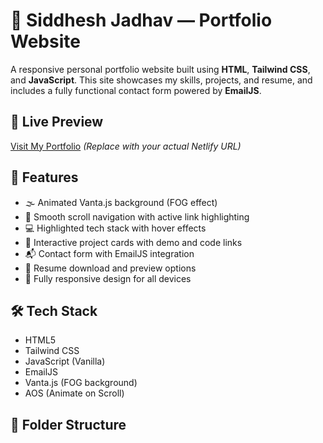 # 💼 Siddhesh Jadhav — Portfolio Website

A responsive personal portfolio website built using **HTML**, **Tailwind CSS**, and **JavaScript**. This site showcases my skills, projects, and resume, and includes a fully functional contact form powered by **EmailJS**.

## 🚀 Live Preview
[Visit My Portfolio](https://portfolio-website-siddheshjadhav.netlify.app/)
*(Replace with your actual Netlify URL)*

## 📌 Features

- 🌫️ Animated Vanta.js background (FOG effect)
- 🧭 Smooth scroll navigation with active link highlighting
- 💻 Highlighted tech stack with hover effects
- 📁 Interactive project cards with demo and code links
- 📬 Contact form with EmailJS integration
- 📄 Resume download and preview options
- 📱 Fully responsive design for all devices

## 🛠️ Tech Stack

- HTML5
- Tailwind CSS
- JavaScript (Vanilla)
- EmailJS
- Vanta.js (FOG background)
- AOS (Animate on Scroll)

## 📂 Folder Structure


